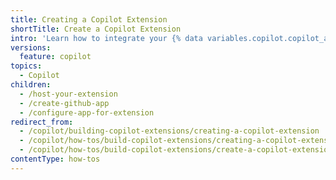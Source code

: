 ```yaml
---
title: Creating a Copilot Extension
shortTitle: Create a Copilot Extension
intro: 'Learn how to integrate your {% data variables.copilot.copilot_agent_short %} with a {% data variables.product.prodname_github_app %} to create your {% data variables.copilot.copilot_extension_short %}.'
versions:
  feature: copilot
topics:
  - Copilot
children:
  - /host-your-extension
  - /create-github-app
  - /configure-app-for-extension
redirect_from:
  - /copilot/building-copilot-extensions/creating-a-copilot-extension
  - /copilot/how-tos/build-copilot-extensions/creating-a-copilot-extension
  - /copilot/how-tos/build-copilot-extensions/create-a-copilot-extension
contentType: how-tos
---
```


